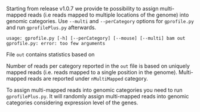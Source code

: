 Starting from release v1.0.7 we provide te possibility to assign multi-mapped reads (i.e reads mapped to multiple locations of the genome) into genomic categories. Use `--multi` and `--perCategory` options for `gprofile.py` and run `gprofilePlus.py` afterwards. 

```
usage: gprofile.py [-h] [--perCategory] [--mouse] [--multi] bam out
gprofile.py: error: too few arguments
```

File `out` contains statistics based on 

Number of reads per category reported in the `out` file is based on uniquely mapped reads (i.e. reads mapped to a single position in the genome). Multi-mapped reads are reported under `nMultiMapped` category. 

To assign multi-mapped reads into genomic categories you need to run `gprofilePlus.py`. It will randomly assign multi-mapped reads into genomic categories considering expression level of the genes. 